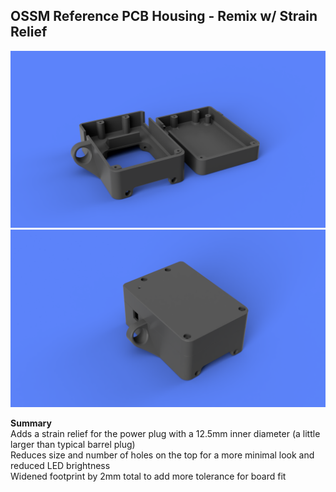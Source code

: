 ## OSSM Reference PCB Housing - Remix w/ Strain Relief

![OSSM Reference PCB Housing - Remix w/ Strain Relief](Images/OSSM_Reference_PCB_Housing_V2_StrainRelief_RC1.png)  
![OSSM Reference PCB Housing - Remix w/ Strain Relief](Images/OSSM_Reference_PCB_Housing_V2_StrainRelief_RC1_Alt.png)  

**Summary**  
Adds a strain relief for the power plug with a 12.5mm inner diameter (a little larger than typical barrel plug)  
Reduces size and number of holes on the top for a more minimal look and reduced LED brightness  
Widened footprint by 2mm total to add more tolerance for board fit
